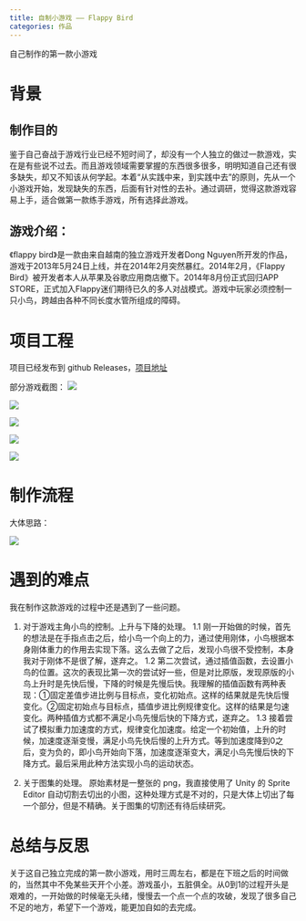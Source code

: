 ```yaml
---
title: 自制小游戏 —— Flappy Bird
categories: 作品
---
```

自己制作的第一款小游戏
<!-- more -->

# 背景

## 制作目的
鉴于自己奋战于游戏行业已经不短时间了，却没有一个人独立的做过一款游戏，实在是有些说不过去。而且游戏领域需要掌握的东西很多很多，明明知道自己还有很多缺失，却又不知该从何学起。本着“从实践中来，到实践中去”的原则，先从一个小游戏开始，发现缺失的东西，后面有针对性的去补。通过调研，觉得这款游戏容易上手，适合做第一款练手游戏，所有选择此游戏。

## 游戏介绍：

《flappy bird》是一款由来自越南的独立游戏开发者Dong Nguyen所开发的作品，游戏于2013年5月24日上线，并在2014年2月突然暴红。2014年2月，《Flappy Bird》被开发者本人从苹果及谷歌应用商店撤下。2014年8月份正式回归APP STORE，正式加入Flappy迷们期待已久的多人对战模式。游戏中玩家必须控制一只小鸟，跨越由各种不同长度水管所组成的障碍。

# 项目工程

项目已经发布到 github Releases，[项目地址](https://github.com/zhySmile/FlappyBird/releases)

部分游戏截图：
![](/img/FlappyBird/FlappyBird1.png)  

![](/img/FlappyBird/FlappyBird2.png)  

![](/img/FlappyBird/FlappyBird3.png)  

![](/img/FlappyBird/FlappyBird4.png)  

![](/img/FlappyBird/FlappyBird5.png)  

# 制作流程

大体思路：

![](/img/FlappyBird/FlappyBird6.png)  

# 遇到的难点

我在制作这款游戏的过程中还是遇到了一些问题。

1. 对于游戏主角小鸟的控制。上升与下降的处理。
1.1 刚一开始做的时候，首先的想法是在手指点击之后，给小鸟一个向上的力，通过使用刚体，小鸟根据本身刚体重力的作用去实现下落。这么去做了之后，发现小鸟很不受控制，本身我对于刚体不是很了解，遂弃之。
1.2 第二次尝试，通过插值函数，去设置小鸟的位置。这次的表现比第一次的尝试好一些，但是对比原版，发现原版的小鸟上升时是先快后慢，下降的时候是先慢后快。我理解的插值函数有两种表现：①固定差值步进比例与目标点，变化初始点。这样的结果就是先快后慢变化。②固定初始点与目标点，插值步进比例规律变化。这样的结果是匀速变化。两种插值方式都不满足小鸟先慢后快的下降方式，遂弃之。
1.3 接着尝试了模拟重力加速度的方式，规律变化加速度。给定一个初始值，上升的时候，加速度逐渐变慢，满足小鸟先快后慢的上升方式。等到加速度降到0之后，变为负的，即小鸟开始向下落，加速度逐渐变大，满足小鸟先慢后快的下降方式。最后采用此种方法实现小鸟的运动状态。

2. 关于图集的处理。
原始素材是一整张的 png，我直接使用了 Unity 的 Sprite Editor 自动切割去切出的小图，这种处理方式是不对的，只是大体上切出了每一个部分，但是不精确。关于图集的切割还有待后续研究。

# 总结与反思

关于这自己独立完成的第一款小游戏，用时三周左右，都是在下班之后的时间做的，当然其中不免某些天开个小差。游戏虽小，五脏俱全。从0到1的过程开头是艰难的，一开始做的时候毫无头绪，慢慢去一个点一个点的攻破，发现了很多自己不足的地方，希望下一个游戏，能更加自如的去完成。